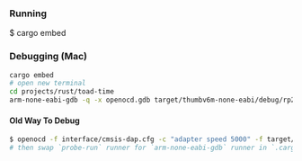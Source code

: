 ### Running

$ cargo embed

### Debugging (Mac)

```bash
cargo embed
# open new terminal
cd projects/rust/toad-time
arm-none-eabi-gdb -q -x openocd.gdb target/thumbv6m-none-eabi/debug/rp2040-tmp
```

#### Old Way To Debug

```bash
$ openocd -f interface/cmsis-dap.cfg -c "adapter speed 5000" -f target/rp2040.cfg -s tcl
# then swap `probe-run` runner for `arm-none-eabi-gdb` runner in `.cargo/config.toml`
```
